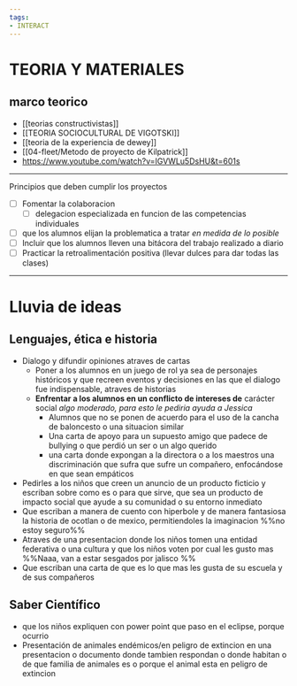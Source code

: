 ```yaml
---
tags:
- INTERACT
---
```


# TEORIA Y MATERIALES
## marco teorico 
- [[teorias constructivistas]]
- [[TEORIA SOCIOCULTURAL DE VIGOTSKI]]
- [[teoria de la experiencia de dewey]]
- [[04-fleet/Metodo de proyecto de Kilpatrick]]
- https://www.youtube.com/watch?v=IGVWLu5DsHU&t=601s
---
Principios que deben cumplir los proyectos
- [ ] Fomentar la colaboracion
	- [ ] delegacion especializada en funcion de las competencias individuales
- [ ] que los alumnos elijan la problematica a tratar *en medida de lo posible*
- [ ] Incluir que los alumnos lleven una bitácora del trabajo realizado a diario
- [ ] Practicar la retroalimentación positiva (llevar dulces para dar todas las clases) 

---


# Lluvia de ideas

## Lenguajes, ética e historia
- Dialogo y difundir opiniones atraves de cartas
	- Poner a los alumnos en un juego de rol ya sea de personajes históricos y que recreen eventos y decisiones en las que el dialogo fue indispensable, atraves de historias
	- **Enfrentar a los alumnos en un conflicto de intereses de** carácter social *algo moderado, para esto le pediria ayuda a Jessica*
		- Alumnos que no se ponen de acuerdo para el uso de  la cancha de baloncesto o una situacion similar 
		- Una carta de apoyo para un supuesto amigo que padece de bullying o que perdió un ser o un algo querido 
		- una carta donde expongan a la directora o a los maestros una discriminación que sufra  que sufre un compañero, enfocándose en que sean empáticos
- Pedirles a los niños que creen un anuncio de un producto ficticio  y escriban sobre como es o para que sirve, que sea un producto de impacto social que ayude a su comunidad o su entorno inmediato 
- Que escriban a manera de cuento con hiperbole y de manera fantasiosa la historia de ocotlan o de mexico, permitiendoles la imaginacion %%no estoy seguro%%
- Atraves de una presentacion donde los niños tomen una entidad federativa o una cultura y que los niños voten por cual les gusto mas %%Naaa, van a estar sesgados por jalisco %%
- Que escriban una carta de que es lo que mas les gusta de su escuela y de sus compañeros

## Saber Científico 
- que los niños expliquen con power point que paso en el eclipse, porque ocurrio
-  Presentación de animales endémicos/en peligro de extincion en una presentacion o documento donde tambien respondan o donde habitan o de que familia de animales es  o porque el animal esta en peligro de extincion